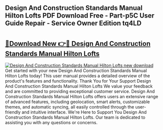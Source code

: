 ## Design And Construction Standards Manual Hilton Lofts PDF Download Free - Part-p5C User Guide Repair - Service Owner Edition tq4LD

# <h2><a href="http://bc78330.oget.top/?id=Design+And+Construction+Standards+Manual+Hilton+Lofts">🔗Download New 👉🔴 Design And Construction Standards Manual Hilton Lofts</a></h2>

[![Design And Construction Standards Manual Hilton Lofts new download](https://i.imgur.com/5g1atiW.png)](http://bc78330.oget.top/?id=Design+And+Construction+Standards+Manual+Hilton+Lofts)
Get started with your new Design And Construction Standards Manual Hilton Lofts today! This user manual provides a detailed overview of the product's features and functionality. Thank You for Your Support Design And Construction Standards Manual Hilton Lofts We value your feedback and are committed to providing exceptional customer service. Design And Construction Standards Manual Hilton Lofts offers users an extensive range of advanced features, including geolocation, smart alerts, customizable themes, and automatic syncing, all easily controlled through the user-friendly and intuitive interface. We're Here to Support You Design And Construction Standards Manual Hilton Lofts. Our team is dedicated to assisting you with any questions or concerns.
